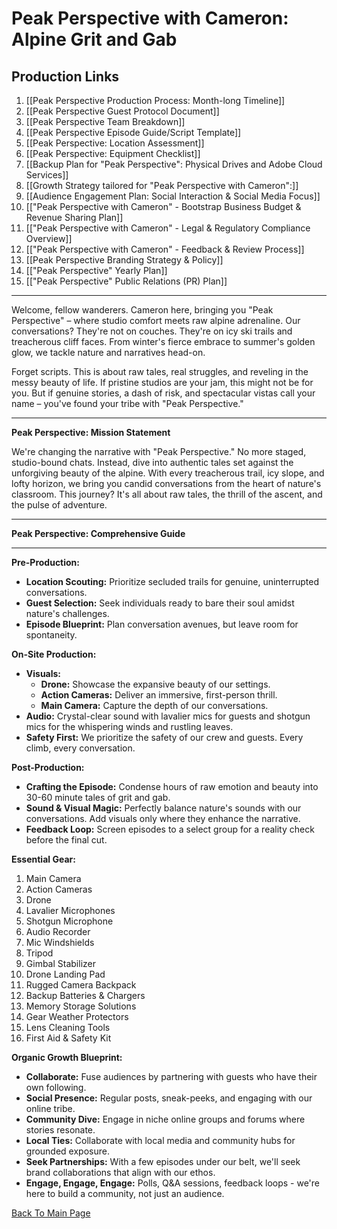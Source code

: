 # Peak Perspective with Cameron: Alpine Grit and Gab

## Production Links

1. [[Peak Perspective Production Process: Month-long Timeline]]
2. [[Peak Perspective Guest Protocol Document]]
3. [[Peak Perspective Team Breakdown]]
4. [[Peak Perspective Episode Guide\/Script Template]]
5. [[Peak Perspective: Location Assessment]]
6. [[Peak Perspective: Equipment Checklist]]
7. [[Backup Plan for "Peak Perspective": Physical Drives and Adobe Cloud Services]]
8. [[Growth Strategy tailored for "Peak Perspective with Cameron":]]
9. [[Audience Engagement Plan: Social Interaction & Social Media Focus]]
10. [["Peak Perspective with Cameron" - Bootstrap Business Budget & Revenue Sharing Plan]]
11. [["Peak Perspective with Cameron" - Legal & Regulatory Compliance Overview]]
12. [["Peak Perspective with Cameron" - Feedback & Review Process]]
13. [[Peak Perspective Branding Strategy & Policy]]
14. [["Peak Perspective" Yearly Plan]]
15. [["Peak Perspective" Public Relations (PR) Plan]]

- - ----
Welcome, fellow wanderers. Cameron here, bringing you "Peak Perspective" – where studio comfort meets raw alpine adrenaline. Our conversations? They're not on couches. They're on icy ski trails and treacherous cliff faces. From winter's fierce embrace to summer's golden glow, we tackle nature and narratives head-on.

Forget scripts. This is about raw tales, real struggles, and reveling in the messy beauty of life. If pristine studios are your jam, this might not be for you. But if genuine stories, a dash of risk, and spectacular vistas call your name – you've found your tribe with "Peak Perspective."

---

**Peak Perspective: Mission Statement**

We're changing the narrative with "Peak Perspective." No more staged, studio-bound chats. Instead, dive into authentic tales set against the unforgiving beauty of the alpine. With every treacherous trail, icy slope, and lofty horizon, we bring you candid conversations from the heart of nature's classroom. This journey? It's all about raw tales, the thrill of the ascent, and the pulse of adventure.

---

**Peak Perspective: Comprehensive Guide**

---

**Pre-Production:**

- **Location Scouting:** Prioritize secluded trails for genuine, uninterrupted conversations.
- **Guest Selection:** Seek individuals ready to bare their soul amidst nature's challenges.
- **Episode Blueprint:** Plan conversation avenues, but leave room for spontaneity.

**On-Site Production:**

- **Visuals:**
  - **Drone:** Showcase the expansive beauty of our settings.
  - **Action Cameras:** Deliver an immersive, first-person thrill.
  - **Main Camera:** Capture the depth of our conversations.
- **Audio:** Crystal-clear sound with lavalier mics for guests and shotgun mics for the whispering winds and rustling leaves.
- **Safety First:** We prioritize the safety of our crew and guests. Every climb, every conversation.

**Post-Production:**

- **Crafting the Episode:** Condense hours of raw emotion and beauty into 30-60 minute tales of grit and gab.
- **Sound & Visual Magic:** Perfectly balance nature's sounds with our conversations. Add visuals only where they enhance the narrative.
- **Feedback Loop:** Screen episodes to a select group for a reality check before the final cut.

**Essential Gear:**

1. Main Camera
2. Action Cameras
3. Drone
4. Lavalier Microphones
5. Shotgun Microphone
6. Audio Recorder
7. Mic Windshields
8. Tripod
9. Gimbal Stabilizer
10. Drone Landing Pad
11. Rugged Camera Backpack
12. Backup Batteries & Chargers
13. Memory Storage Solutions
14. Gear Weather Protectors
15. Lens Cleaning Tools
16. First Aid & Safety Kit

**Organic Growth Blueprint:**

- **Collaborate:** Fuse audiences by partnering with guests who have their own following.
- **Social Presence:** Regular posts, sneak-peeks, and engaging with our online tribe.
- **Community Dive:** Engage in niche online groups and forums where stories resonate.
- **Local Ties:** Collaborate with local media and community hubs for grounded exposure.
- **Seek Partnerships:** With a few episodes under our belt, we'll seek brand collaborations that align with our ethos.
- **Engage, Engage, Engage:** Polls, Q&A sessions, feedback loops - we're here to build a community, not just an audience.

[Back To Main Page](/README.md)

